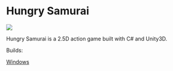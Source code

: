# Hungry Samurai

![](http://zchaudhry11.github.io/assets/images/projects/hs/hs1.jpg)

Hungry Samurai is a 2.5D action game built with C# and Unity3D.

Builds:

[Windows](http://www.mediafire.com/file/o391vb0ghh5d2fi/HungrySamurai.zip)
